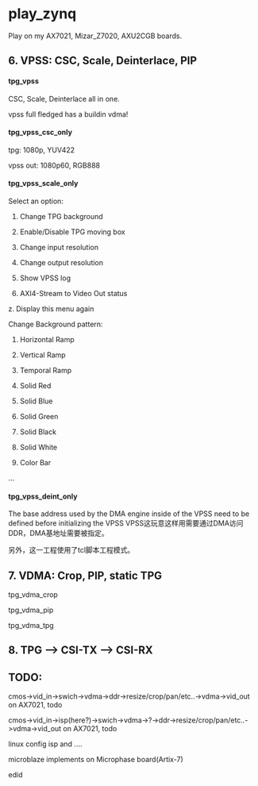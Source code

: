 # play_zynq

Play on my AX7021, Mizar_Z7020, AXU2CGB boards.






## 6. VPSS: CSC, Scale, Deinterlace, PIP

#### tpg_vpss

CSC, Scale, Deinterlace all in one.

vpss full fledged has a buildin vdma!

#### tpg_vpss_csc_only

tpg: 1080p, YUV422

vpss out: 1080p60, RGB888

#### tpg_vpss_scale_only


Select an option:

1. Change TPG background

2. Enable/Disable TPG moving box

3. Change input resolution

4. Change output resolution

5. Show VPSS log

6. AXI4-Stream to Video Out status

z. Display this menu again



Change Background pattern:

1. Horizontal Ramp

2. Vertical Ramp

3. Temporal Ramp

4. Solid Red

5. Solid Blue

6. Solid Green

7. Solid Black

8. Solid White

9. Color Bar

...

#### tpg_vpss_deint_only

The base address used by the DMA engine inside of the VPSS need to be defined before initializing the VPSS
VPSS这玩意这样用需要通过DMA访问DDR，DMA基地址需要被指定。

另外，这一工程使用了tcl脚本工程模式。


## 7. VDMA: Crop, PIP, static TPG

tpg_vdma_crop

tpg_vdma_pip

tpg_vdma_tpg

## 8. TPG --> CSI-TX --> CSI-RX


## TODO:
cmos->vid_in->swich->vdma->ddr->resize/crop/pan/etc..->vdma->vid_out on AX7021, todo

cmos->vid_in->isp(here?)->swich->vdma->?->ddr->resize/crop/pan/etc..->vdma->vid_out on AX7021, todo


linux config isp and ....

microblaze implements on Microphase board(Artix-7)

edid
